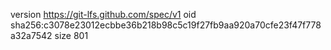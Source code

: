 version https://git-lfs.github.com/spec/v1
oid sha256:c3078e23012ecbbe36b218b98c5c19f27fb9aa920a70cfe23f47f778a32a7542
size 801
